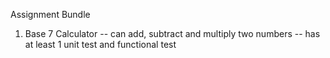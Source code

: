 Assignment Bundle
1. Base 7 Calculator
    -- can add, subtract and multiply two numbers
    -- has at least 1 unit test and functional test